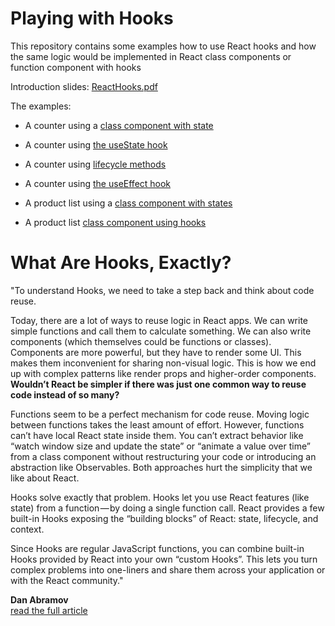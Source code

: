 # Playing with Hooks

This repository contains some examples how to use React hooks and
how the same logic would be implemented in React class components or function component with hooks

Introduction slides: [ReactHooks.pdf](ReactHooks.pdf)

The examples:
- A counter using a [class component with state](src/Ccomponents/ounterClass.js)  
- A counter using [the useState hook](src/components/CounterHooks.js)  

- A counter using [lifecycle methods](src/components/CounterClassWithLifecycle.js)
- A counter using [the useEffect hook](src/components/CounterWithEffect.js)

- A product list using a [class component with states](src/components/ProductListClass.js)  
- A product list [class component using hooks](src/components/ProductListHook.js) 


# What Are Hooks, Exactly?
"To understand Hooks, we need to take a step back and think about code reuse.  

Today, there are a lot of ways to reuse logic in React apps. We can write simple functions and call them to calculate something. We can also write components (which themselves could be functions or classes). Components are more powerful, but they have to render some UI. This makes them inconvenient for sharing non-visual logic. This is how we end up with complex patterns like render props and higher-order components. **Wouldn’t React be simpler if there was just one common way to reuse code instead of so many?**

Functions seem to be a perfect mechanism for code reuse. Moving logic between functions takes the least amount of effort. However, functions can’t have local React state inside them. You can’t extract behavior like “watch window size and update the state” or “animate a value over time” from a class component without restructuring your code or introducing an abstraction like Observables. Both approaches hurt the simplicity that we like about React.

Hooks solve exactly that problem. Hooks let you use React features (like state) from a function — by doing a single function call. React provides a few built-in Hooks exposing the “building blocks” of React: state, lifecycle, and context.

Since Hooks are regular JavaScript functions, you can combine built-in Hooks provided by React into your own “custom Hooks”. This lets you turn complex problems into one-liners and share them across your application or with the React community."

**Dan Abramov**  
[read the full article](https://medium.com/@dan_abramov/making-sense-of-react-hooks-fdbde8803889)